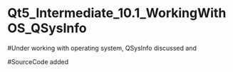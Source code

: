 # Qt5_Intermediate_10.1_WorkingWithOS_QSysInfo

#Under working with operating system, QSysInfo discussed and

#SourceCode added
